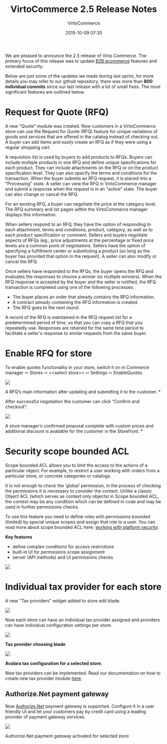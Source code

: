 ﻿---
author: VirtoCommerce
category: release
date: 2015-10-09 07:30
excerpt: We are pleased to announce the 2.5 release of Virto Commerce. The primary focus of this release was to update B2B ecommerce features and extended security. 
main-image: assets/images/blog/release-2-5-ladybird.jpg
permalink: blog/virtocommerce-2-5-release-notes
tags: [announcements, azure, ecommerce, enterprise-ecommerce, features, open-source, platform]
title: "VirtoCommerce 2.5 Release Notes"
---
We are pleased to announce the 2.5 release of Virto Commerce. The primary focus of this release was to update <a href="https://virtocommerce.com/b2b-ecommerce" target="_blank">B2B ecommerce</a> features and extended security.

Below are just some of the updates we made during last sprint, for more details you may refer to our github repository, there was more than **800 individual commits** since our last release with a lot of small fixes. The most significant features are outlined below.

# Request for Quote (RFQ)

A new "Quote" module was created. Now customers in a VirtoCommerce store can use the Request for Quote (RFQ) feature for unique variations of goods and services that are offered in the catalog instead of checking out. A buyer can add items and easily create an RFQ as if they were using a regular shopping cart.

A requisition list is used by buyers to add products to RFQs. Buyers can include multiple products in one RFQ and define unique specifications for each product. They can include attachments on the RFQ or on the product specification level. They can also specify the terms and conditions for the transaction. When the buyer submits an RFQ request, it is placed into a "Processing" state. A seller can view the RFQ in VirtoCommerce manager and submit a response when the request is in an "active" state. The buyer can also change or cancel the RFQ.

For an existing RFQ, a buyer can negotiate the price at the category level. The RFQ summary and list pages within the VirtoCommerce manager displays this information.

When sellers respond to an RFQ, they have the option of responding to each attachment, terms and conditions, product, category, as well as to each product specification or comment. Sellers and buyers negotiate aspects of RFQs (eg., price adjustments at the percentage or fixed price levels are a common point of negotiation). Sellers have the option of specifying a fulfillment center or substituting a product (so long as the buyer has provided that option in the request). A seller can also modify or cancel the RFQ.

Once sellers have responded to the RFQs, the buyer opens the RFQ and evaluates the responses to choose a winner (or multiple winners). When the RFQ response is accepted by the buyer and the seller is notified, the RFQ transaction is completed using one of the following processes:

* The buyer places an order that already contains the RFQ information.
* A contract already containing the RFQ information is created.
* The RFQ goes to the next round.

A record of the RFQ is maintained in the RFQ request list for a predetermined period of time, so that you can copy a RFQ that you repeatedly use. Responses are retained for the same time period to facilitate a seller's response to similar requests from the same buyer.

# Enable RFQ for store

To enable quotes functionality in your store, switch it on in Commerce manager ⇨ Stores ⇨ &lt;&lt;select store&gt;&gt; ⇨ Settings ⇨ EnableQuotes.

![](assets/images/blog/image11.png)

A RFQ’s main information after updating and submitting it to the customer. *

After successful negotiation the customer can click “Confirm and checkout”:

![](assets/images/blog/image08.png)

A store manager’s confirmed proposal complete with custom prices and additional discount is available for the customer in the Storefront. *

# Security scope bounded ACL

Scope bounded ACL allows you to limit the access to the actions of a particular object. For example, to restrict a user working with orders from a particular store, or concrete categories or catalogs.

It is not enough to check the ‘global’ permission, in the process of checking the permissions it is necessary to consider the context. Unlike a classic Object ACL (which serves as context only objects) in Scope bounded ACL, the context may be any condition which can be defined in code and may be used in further permissions checks.

To use this feature you need to define roles with permissions bounded (limited) by special unique scopes and assign that role to a user. You can read more about scope bounded ACL here: [working with platform security](http://docs.virtocommerce.com/display/vc2devguide/Working+with+platform+security).

**Key features**

* define complex conditions for access restrictions
* built-in UI for permissions scope assignment
* server (API methods) and UI permissions checks

![](assets/images/blog/image12.png)

# Individual tax provider for each store

A new "Tax providers" widget added to store edit blade.

![](assets/images/blog/untitled_k.png)

Now each store can have an individual tax provider assigned and providers can have individual configuration settings per store.

![](assets/images/blog/image14.png)

**Tax provider choosing blade**

![](assets/images/blog/image15.png)

**Avalara tax configuration for a selected store.**

New tax providers can be implemented. Read our documentation on how to create new tax provider module [here](http://docs.virtocommerce.com/x/iID-/).

## Authorize.Net payment gateway

Now [Authorize.Net](http://www.authorize.net/) payment gateway is supported. Configure it in a user friendly UI and let your customers pay by credit card using a leading provider of payment gateway services.

![](assets/images/blog/image13.png)

Authorize.Net payment gateway activated for selected store